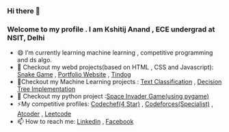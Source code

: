 ### Hi there 👋

### Welcome to my profile . I am Kshitij Anand , ECE undergrad at NSIT, Delhi

<!--- 🔭 I’m currently working on ...machine learning and competititve programming*/-->
- 😄 I’m currently learning machine learning , competitive programming and ds algo.
- 🔭 Checkout my webd projects(based on HTML , CSS and Javascript): [Snake Game](https://kshitijanand36.github.io/Snake-Game/) , [Portfolio Website](https://kshitijanand36.github.io/My-personal-Website/)  , [Tindog](https://kshitijanand36.github.io/Tindog/)
- 🔭Checkout my Machine Learning projects : [Text Classification](https://github.com/kshitijanand36/Text-Classificaton-Project) , [Decision Tree Implementation](https://nbviewer.jupyter.org/github/kshitijanand36/Machine-Learning-algorithms/blob/master/DecisionTreeImplementation.ipynb)
- 🔭 Checkout my python project :[Space Invader Game(using pygame)](https://github.com/kshitijanand36/Space-invaders-game-using-pygame-)
- ⚡My competitive profiles: [Codechef(4 Star)](https://www.codechef.com/users/aim_google234) , [Codeforces(Specialist)](https://codeforces.com/profile/kshitijanand36) , [Atcoder](https://atcoder.jp/users/NSIT_coder45)  , [Leetcode](https://leetcode.com/kshitijanand2/)
 - 📫 How to reach me: [Linkedin](https://www.linkedin.com/in/kshitij-anand-b277b2150/) , [Facebook](https://www.facebook.com/kshitij.anand.750)

